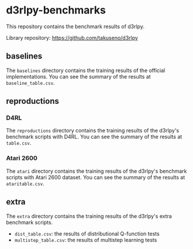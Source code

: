 # d3rlpy-benchmarks

This repository contains the benchmark results of d3rlpy.

Library repository: https://github.com/takuseno/d3rlpy

## baselines
The `baselines` directory contains the training results of the official implementations.
You can see the summary of the results at `baseline_table.csv`.

## reproductions
### D4RL
The `reproductions` directory contains the training results of the d3rlpy's benchmark scripts with D4RL.
You can see the summary of the results at `table.csv`.

### Atari 2600
The `atari` directory contains the training results of the d3rlpy's benchmark scripts with Atari 2600 dataset.
You can see the summary of the results at `ataritable.csv`.

## extra
The `extra` directory contains the training results of the d3rlpy's extra benchmark scripts.

- `dist_table.csv`: the results of distributional Q-function tests
- `multistep_table.csv`: the results of multistep learning tests

